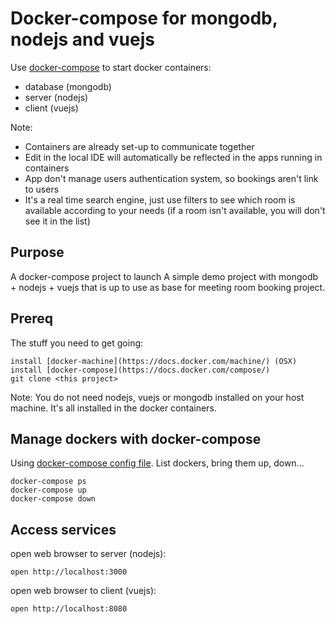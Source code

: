 
# Docker-compose for mongodb, nodejs and vuejs

Use [docker-compose](https://docs.docker.com/compose/) to start docker containers:

 - database (mongodb)
 - server (nodejs)
 - client (vuejs)

Note:  
* Containers are already set-up to communicate together  
* Edit in the local IDE will automatically be reflected in the apps running in containers   
* App don't manage users authentication system, so bookings aren't link to users    
* It's a real time search engine, just use filters to see which room is available according to your needs (if a room isn't available, you will don't see it in the list)    
            

## Purpose

A docker-compose project to launch 
A simple demo project with mongodb + nodejs + vuejs that is up to use as base for meeting room booking project.


## Prereq

The stuff you need to get going:

    install [docker-machine](https://docs.docker.com/machine/) (OSX)
    install [docker-compose](https://docs.docker.com/compose/)
    git clone <this project>
        
Note: You do not need nodejs, vuejs or mongodb installed on your host machine. It's all installed in the docker containers.    
    

## Manage dockers with docker-compose

Using [docker-compose config file](./docker-compose.yml). List dockers, bring them up, down...

    docker-compose ps
    docker-compose up
    docker-compose down


## Access services

open web browser to server (nodejs):

    open http://localhost:3000
    
open web browser to client (vuejs):    
    
    open http://localhost:8080
    
    
